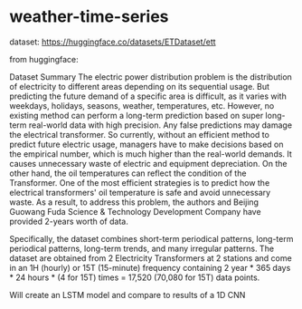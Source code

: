 # weather-time-series

dataset: https://huggingface.co/datasets/ETDataset/ett

from huggingface:

Dataset Summary
The electric power distribution problem is the distribution of electricity to different areas depending on its sequential usage. But predicting the future demand of a specific area is difficult, as it varies with weekdays, holidays, seasons, weather, temperatures, etc. However, no existing method can perform a long-term prediction based on super long-term real-world data with high precision. Any false predictions may damage the electrical transformer. So currently, without an efficient method to predict future electric usage, managers have to make decisions based on the empirical number, which is much higher than the real-world demands. It causes unnecessary waste of electric and equipment depreciation. On the other hand, the oil temperatures can reflect the condition of the Transformer. One of the most efficient strategies is to predict how the electrical transformers' oil temperature is safe and avoid unnecessary waste. As a result, to address this problem, the authors and Beijing Guowang Fuda Science & Technology Development Company have provided 2-years worth of data.

Specifically, the dataset combines short-term periodical patterns, long-term periodical patterns, long-term trends, and many irregular patterns. The dataset are obtained from 2 Electricity Transformers at 2 stations and come in an 1H (hourly) or 15T (15-minute) frequency containing 2 year * 365 days * 24 hours * (4 for 15T) times = 17,520 (70,080 for 15T) data points.

Will create an LSTM model and compare to results of a 1D CNN

